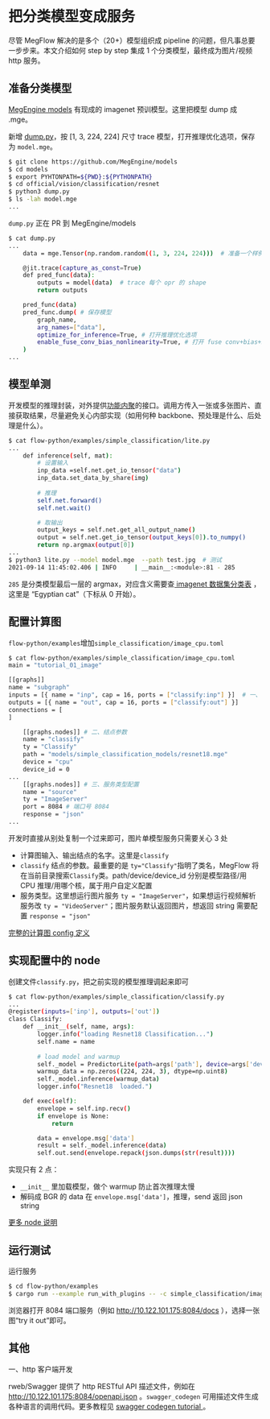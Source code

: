 # 把分类模型变成服务

尽管 MegFlow 解决的是多个（20+）模型组织成 pipeline 的问题，但凡事总要一步步来。本文介绍如何 step by step 集成 1 个分类模型，最终成为图片/视频 http 服务。

## 准备分类模型

[MegEngine models]() 有现成的 imagenet 预训模型。这里把模型 dump 成 .mge。

新增 [dump.py](../../flow-python/examples/simple_classification/dump.py)，按 [1, 3, 224, 224] 尺寸 trace 模型，打开推理优化选项，保存为 `model.mge`。

```bash
$ git clone https://github.com/MegEngine/models
$ cd models
$ export PYHTONPATH=${PWD}:${PYTHONPATH}
$ cd official/vision/classification/resnet
$ python3 dump.py
$ ls -lah model.mge
...
```
`dump.py` 正在 PR 到 MegEngine/models
```bash
$ cat dump.py
...
    data = mge.Tensor(np.random.random((1, 3, 224, 224)))  # 准备一个样例输入

    @jit.trace(capture_as_const=True)
    def pred_func(data):
        outputs = model(data)  # trace 每个 opr 的 shape
        return outputs

    pred_func(data)
    pred_func.dump( # 保存模型
        graph_name,
        arg_names=["data"],
        optimize_for_inference=True, # 打开推理优化选项
        enable_fuse_conv_bias_nonlinearity=True, # 打开 fuse conv+bias+ReLU pass 推理更快
    )
...
```

## 模型单测
开发模型的推理封装，对外提供[功能内聚](https://baike.baidu.com/item/%E9%AB%98%E5%86%85%E8%81%9A%E4%BD%8E%E8%80%A6%E5%90%88/5227009)的接口。调用方传入一张或多张图片、直接获取结果，尽量避免关心内部实现（如用何种 backbone、预处理是什么、后处理是什么）。

```bash
$ cat flow-python/examples/simple_classification/lite.py
...
    def inference(self, mat):
        # 设置输入
        inp_data =self.net.get_io_tensor("data")
        inp_data.set_data_by_share(img)
        
        # 推理
        self.net.forward()
        self.net.wait()

        # 取输出
        output_keys = self.net.get_all_output_name()
        output = self.net.get_io_tensor(output_keys[0]).to_numpy()
        return np.argmax(output[0])
...
$ python3 lite.py --model model.mge  --path test.jpg  # 测试
2021-09-14 11:45:02.406 | INFO     | __main__:<module>:81 - 285
```

`285` 是分类模型最后一层的 argmax，对应含义需要查[ imagenet 数据集分类表](../../flow-python/examples/simple_classification/synset_words.txt) ，这里是 “Egyptian cat”（下标从 0 开始）。

##  配置计算图
`flow-python/examples`增加`simple_classification/image_cpu.toml`

```bash
$ cat flow-python/examples/simple_classification/image_cpu.toml
main = "tutorial_01_image"

[[graphs]]
name = "subgraph"
inputs = [{ name = "inp", cap = 16, ports = ["classify:inp"] }]  # 一、输入输出结点
outputs = [{ name = "out", cap = 16, ports = ["classify:out"] }]
connections = [
]

    [[graphs.nodes]] # 二、结点参数
    name = "classify"
    ty = "Classify"
    path = "models/simple_classification_models/resnet18.mge"
    device = "cpu"
    device_id = 0
...
    [[graphs.nodes]] # 三、服务类型配置
    name = "source"
    ty = "ImageServer"
    port = 8084 # 端口号 8084
    response = "json"
...
```
开发时直接从别处复制一个过来即可，图片单模型服务只需要关心 3 处
* 计算图输入、输出结点的名字。这里是`classify`
* `classify` 结点的参数。最重要的是 `ty="Classify"`指明了类名，MegFlow 将在当前目录搜索`Classify`类。path/device/device_id 分别是模型路径/用 CPU 推理/用哪个核，属于用户自定义配置
* 服务类型。这里想运行图片服务 `ty = "ImageServer"`，如果想运行视频解析服务改 `ty = "VideoServer"`；图片服务默认返回图片，想返回 string 需要配置 `response = "json"`

[完整的计算图 config 定义](appendix-A-graph-definition.md)

## 实现配置中的 node

创建文件`classify.py`，把之前实现的模型推理调起来即可
```bash
$ cat flow-python/examples/simple_classification/classify.py
...
@register(inputs=['inp'], outputs=['out'])
class Classify:
    def __init__(self, name, args):
        logger.info("loading Resnet18 Classification...")
        self.name = name
        
        # load model and warmup
        self._model = PredictorLite(path=args['path'], device=args['device'], device_id=args['device_id'])
        warmup_data = np.zeros((224, 224, 3), dtype=np.uint8)
        self._model.inference(warmup_data)
        logger.info("Resnet18  loaded.")

    def exec(self):
        envelope = self.inp.recv()
        if envelope is None:
            return

        data = envelope.msg['data']
        result = self._model.inference(data)
        self.out.send(envelope.repack(json.dumps(str(result))))
```
实现只有 2 点：
* `__init__` 里加载模型，做个 warmup 防止首次推理太慢
* 解码成 BGR 的 data 在 `envelope.msg['data']`，推理，send 返回 json string

[更多 node 说明](appendix-B-python-plugin.zh.md)

## 运行测试

运行服务
```bash
$ cd flow-python/examples
$ cargo run --example run_with_plugins -- -c simple_classification/image_cpu.toml  -p  simple_classification # 源码/docker 编译方式用这条命令
```

浏览器打开 8084 端口服务（例如 http://10.122.101.175:8084/docs ），选择一张图“try it out”即可。

## 其他

一、http 客户端开发

rweb/Swagger 提供了 http RESTful API 描述文件，例如在 http://10.122.101.175:8084/openapi.json 。`swagger_codegen` 可用描述文件生成各种语言的调用代码。更多教程见 [swagger codegen tutorial ](https://swagger.io/tools/swagger-codegen/)。
